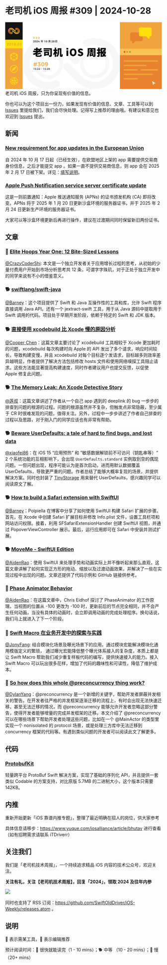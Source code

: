 # 老司机 iOS 周报 #309 | 2024-10-28

![ios-weekly](https://github.com/SwiftOldDriver/iOS-Weekly/blob/master/assets/weekly-header/309.jpg?raw=true)
老司机 iOS 周报，只为你呈现有价值的信息。

你也可以为这个项目出一份力，如果发现有价值的信息、文章、工具等可以到 [Issues](https://github.com/SwiftOldDriver/iOS-Weekly/issues) 里提给我们，我们会尽快处理。记得写上推荐的理由哦。有建议和意见也欢迎到 [Issues](https://github.com/SwiftOldDriver/iOS-Weekly/issues) 提出。

## 新闻

### [New requirement for app updates in the European Union](https://developer.apple.com/news/?id=yfacfeal)

自 2024 年 10 月 17 日起（已经生效），在欧盟地区上架的 app 需要提供交易商身份信息，之后才能提交 app 。如果一直不提供交易商信息，则 app 会在 2025 年 2 月 17 日被下架。详见：[填写说明](https://developer.apple.com/help/app-store-connect/manage-compliance-information/manage-european-union-digital-services-act-trader-requirements/)。


### [Apple Push Notification service server certificate update](https://developer.apple.com/news/?id=09za8wzy)

这是一则前置通知：Apple 推送通知服务 (APNs) 的证书颁发机构 (CA) 即将改变。APNs 将于 2025 年 1 月 20 日更新沙盒环境的服务器证书，并于 2025 年 2 月 24 日更新生产环境的服务器证书。

大家可以等沙盒环境更新后再进行操作，建议在过渡期间同时保留新旧两份证书。

## 文章

### 🐢 [Elite Hoops Year One: 12 Bite-Sized Lessons](https://www.swiftjectivec.com/elite-hoops-gaining-users-as-an-indie-app-with-paid-ads-and-lessons-learned/)

[@CrazyCoderShi](https://github.com/CrazyCoderShi): 本文是一个独立开发者关于应用增长过程的思考，从初始的少量付费用户开始到市场分析思考共 12 条，可谓字字珠玑，对于正处于独立开发中的同学来说有不小的借鉴意义。

### 🐕 [swiftlang/swift-java](https://github.com/swiftlang/swift-java)

[@Barney](https://github.com/BarneyZhaoooo)：这个项目提供了 Swift 和 Java 互操作性的工具和库，允许 Swift 程序直接调用 Java API。还有一个 jextract-swift 工具，用于从 Java 源码中提取用于 Swift 调用的代码。项目处于早期开发阶段，依赖于特定的 Swift 和 JDK 版本。

### 🐕 [直接使用 xcodebuild 比 Xcode 慢的原因分析](https://github.com/wojciech-kulik/xcodebuild.nvim/issues/201#issuecomment-2423828065)

[@Cooper Chen](https://github.com/cjlcooper)：这篇文章主要讨论了 xcodebuild 工具相较于 Xcode 更加耗时的问题，xcodebuild 每次构建时向 Apple 的 API 发出了多个请求，响应时间较长，导致构建变慢，并且 xcodebuild 对每个目标逐个发请求，目标越多则效率差异越明显，作者提供了解决方法包括修改 hosts 文件和使用网络嗅探工具阻止请求。这些方法能显著提高构建速度，同时作者建议用户也提交反馈，以促使 Apple 修复此问题。


### 🐕 [The Memory Leak: An Xcode Detective Story](https://www.emergetools.com/blog/posts/the-memory-leak-an-xcode-detective-story)

[@莲叔](https://github.com/aaaron7)：这篇文章讲述了作者从一个自己 app 遇到的 deeplink 的 bug 一步步的排查到问题的根源的过程。问题的根源虽然并不复杂，但触发点非常隐蔽，至少属于 CR 时很难发现的问题，值得关注。另外，过程中一步步讲述了作者自己排查的过程以及思路，对于刚入门的同学应该也有非常有帮助。


### 🐕 [Beware UserDefaults: a tale of hard to find bugs, and lost data](https://christianselig.com/2024/10/beware-userdefaults/)

[@xiaofei86](https://github.com/xiaofei86)：在 iOS 15 “应用预热” 和 ”敏感数据解锁前不可访问（钥匙串等）“ 2 个系统功能的互相影响下，会出现 `UserDefaults.standard` 实例取到空的偶现问题。一但问题出现，程序可能认为是首次启动，进而用默认数据覆盖 UserDefaults，导致更严重的问题。作者总结了能够大概率复现的场景，并提供解决方案。同时也封装了 [TinyStorage](https://github.com/christianselig/TinyStorage) 用来替代 UserDefaults，感兴趣同学可以阅读原文了解。

### 🐕 [How to build a Safari extension with SwiftUI](https://www.polpiella.dev/safari-extensions-swiftui/)

[@Barney](https://github.com/BarneyZhaoooo)：Polpiella 在博客中分享了如何使用 SwiftUI 构建 Safari 扩展的步骤。首先，在 Xcode 中创建 Safari 扩展目标并修改 Info.plist 文件，设置工具栏项和网站访问权限。接着，利用 SFSafariExtensionHandler 创建 SwiftUI 视图，并通过 PopoverViewController 展示。最后，运行应用即可在 Safari 中安装并测试扩展。

### 🐕 [MoveMe - SwiftUI Edition](https://whackylabs.com/swift/swiftui/ios/animation/2024/09/12/moveme-swiftui-edition/)

[@AidenRao](https://weibo.com/AidenRao)：使用 SwiftUI 来处理手势和动画实际上并不像听起来那么直观，这篇文章讲解了如何实现正方形的拖动、缩放以及过渡动画效果，并解决了一些在实现过程中出现的问题。文章还提供了代码示例和 GitHub 链接供参考。

### 🐎 [Phase Animator Behavior](https://chris.eidhof.nl/post/phase-animator/)

[@AidenRao](https://weibo.com/AidenRao)：在这篇文章中，Chris Eidhof 探讨了 PhaseAnimator 的工作原理。当视图的位置从 -100 更改为 -100 时，更新前后的节点完全相同，并不会产生任何动画，当没有具体的动画时，会立即调用动画的完成处理程序。换句话说，我们马上就进入了下一个阶段。

### 🐎 [Swift Macro 在业务开发中的探索与实践](https://juejin.cn/post/7428200842229055529)

[@JonyFang](https://github.com/jonyfang): 结合模块化场景及曝光场景下的应用，通过模块宏能解决模块化通用模版定义的繁琐， 通过曝光宏能降低整个曝光体系接入的复杂度，本质上都是让 Swift Macro 帮助我们减少重复样板代码的编写，提供快速接入的能力。接入 Swift Macro 可以玩出很多花样，增加了代码的趣味性和可读性，降低了维护成本。

### 🐎 [So how does this whole @preconcurrency thing work?](https://www.massicotte.org/preconcurrency)

[@DylanYang](https://github.com/Dylan19Yang)：@preconcurrency 是一个新增的关键字，帮助开发者屏蔽并发相关的警告。在开发者往严格的并发框架逐渐迁移的流程上，有时会出现无法快速迁移，甚至无法迁移的情况，而 @preconcurrency 能够允许开发者忽略这部分警告，使得开发者能够增量的完成并发框架的迁移。本文介绍了 @preconcurrency 可以在哪些场景下帮助开发者处理这些问题，比如在一个 @MainActor 的类型里实现一个 nonisolated 的 protocol 场景，或是处理三方库中无法迁移到 concurrency 框架的代码等。有遇到类似问题的开发者可以阅读此文了解更多。

## 代码

### [ProtobufKit](https://github.com/OpenSwiftUIProject/ProtobufKit)

轻量跨平台 ProtoBuf Swift 解决方案，实现了基础的序列化 API，并且提供一套类似 Codable 的方案支持，对比原版 5.7MB 的二进制大小，这个版本只需要 142KB。

## 内推

重新开始更新「iOS 靠谱内推专题」，整理了最近明确在招人的岗位，供大家参考

具体信息请移步：https://www.yuque.com/iosalliance/article/bhutav 进行查看（如有招聘需求请联系 iTDriverr）

## 关注我们

我们是「老司机技术周报」，一个持续追求精品 iOS 内容的技术公众号，欢迎关注。

**关注有礼，关注【老司机技术周报】，回复「2024」，领取 2024 及往年内参**

![](https://github.com/SwiftOldDriver/iOS-Weekly/blob/master/assets/qrcode_for_wechat.jpg?raw=true)

同时也支持了 RSS 订阅：https://github.com/SwiftOldDriver/iOS-Weekly/releases.atom 。

## 说明

🚧 表示需某工具，🌟 表示编辑推荐

预计阅读时间：🐎 很快就能读完（1 - 10 mins）；🐕 中等 （10 - 20 mins）；🐢 慢（20+ mins）
